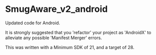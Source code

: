 # SmugAware_v2_android
Updated code for Android.

It is strongly suggested that you 'refactor' your project as 'AndroidX' to alleviate any possible 'Manifest Merger' errors.

This was written with a Minimum SDK of 21, and a target of 28.


